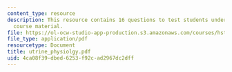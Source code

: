 ```yaml
---
content_type: resource
description: This resource contains 16 questions to test students understanding of
  course material.
file: https://ol-ocw-studio-app-production.s3.amazonaws.com/courses/hst-071-human-reproductive-biology-fall-2005/4ca08f39dbed6253f92cad2967dc2dff_utrine_physiolgy.pdf
file_type: application/pdf
resourcetype: Document
title: utrine_physiolgy.pdf
uid: 4ca08f39-dbed-6253-f92c-ad2967dc2dff
---
```

